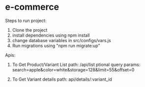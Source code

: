 # e-commerce

Steps to run project:
  1. Clone the project
  2. install dependencies using npm install
  2. change database variables in src/configs/vars.js
  3. Run migrations using "npm run migrate:up"

Apis: 

1. To Get Product/Variant List
  path: /api/list
  ptional query params: search=apple&color=white&storage=128&limit=55&offset=0

2. To Get Variant details
  path: api/details/:variant_id